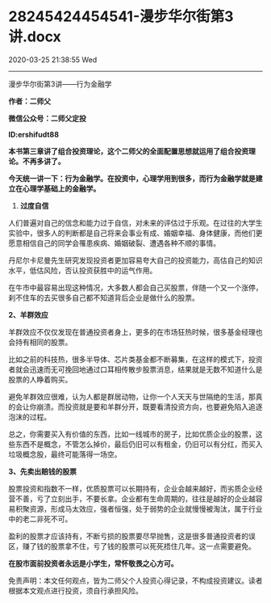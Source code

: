 # 28245424454541-漫步华尔街第3讲.docx

2020-03-25 21:38:55 Wed

----

漫步华尔街第3讲——行为金融学

__作者：二师父__

__微信公众号：二师父定投__

__ID:ershifudt88__

<a id="OLE_LINK2"></a><a id="OLE_LINK1"></a>__本书第三章讲了组合投资理论，这个二师父的全面配置思想就运用了组合投资理论。不再多讲了。__

__今天统一讲一下：行为金融学。在投资中，心理学用到很多，而行为金融学就是建立在心理学基础上的金融学。__

1. __过度自信__

人们普遍对自己的信念和能力过于自信，对未来的评估过于乐观。在过往的大学生实验中，很多人的判断都是自己将来会事业有成、婚姻幸福、身体健康，而他们更愿意相信自己的同学会罹患疾病、婚姻破裂、遭遇各种不顺的事情。

丹尼尔卡尼曼先生研究发现投资者更加容易夸大自己的投资能力，高估自己的知识水平，低估风险，否认投资获胜中的运气作用。

在牛市中最容易出现这种情况，大多数人都会自己买股票，伴随一个又一个涨停，刹不住车的去买很多自己都不知道背后企业是做什么的股票。

__2、羊群效应__

羊群效应不仅仅发现在普通投资者身上，更多的在市场狂热时候，很多基金经理也会持有相同的股票。

比如之前的科技热，很多半导体、芯片类基金都不断募集，在这样的模式下，投资者就会迅速而无可挽回地通过口耳相传散步股票消息，结果就是无数不知道什么是股票的人睁着购买。

避免羊群效应很难，认为人都是群居动物，让你一个人天天与世隔绝的生活，那真的会让你崩溃。而投资就是要和羊群分开，既要看清投资方向，也要避免陷入追逐泡沫的过程。

总之，你需要买入有价值的东西，比如一线城市的房子，比如优质企业的股票，这些东西不是概念，不管怎么掉价，最后仍旧可以有租金，仍旧可以有分红，而买入垃圾概念股，最终可能落得一场空。

__3、先卖出赔钱的股票__

股票投资和指数不一样，优质股票可以长期持有，企业会越来越好，而劣质企业经营不善，亏了立刻出手，不要长拿。企业都有生命周期的，往往是越好的企业越容易积聚资源，形成马太效应，强者恒强，处于弱势的企业就慢慢被淘汰，属于行业中的老二非死不可。

盈利的股票才应该持有，不断亏损的股票要尽早抛售，这是很多普通投资者的误区，赚了钱的股票拿不住，亏了钱的股票可以死死捂住几年。这一点需要避免。

__在股市面前投资者永远是小学生，常怀敬畏之心方可。__

免责声明：本文任何观点，皆为二师父个人投资心得记录，不构成投资建议。读者根据本文观点进行投资，须自行承担风险。

